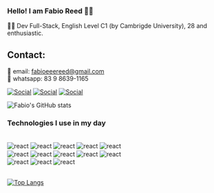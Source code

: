### Hello! I am Fabio Reed 🙌🙌
🧑‍🚀 Dev Full-Stack, English Level C1 (by Cambrigde University), 28 and enthusiastic.


## Contact:
🍩 email: fabioeeereed@gmail.com<br>
🚀 whatsapp: 83 9 8639-1165

[![Social](https://img.shields.io/badge/LinkedIn-0077B5?style=for-the-badge&logo=linkedin&logoColor=white)](https://www.linkedin.com/in/fabioreed/)
[![Social](https://img.shields.io/badge/GitHub-100000?style=for-the-badge&logo=github&logoColor=white)](https://github.com/fabioreed)
[![Social](https://img.shields.io/badge/Facebook-1877F2?style=for-the-badge&logo=facebook&logoColor=white)](https://www.facebook.com/fabioeee)

![Fabio's GitHub stats](https://github-readme-stats.vercel.app/api?username=fabioreed&show_icons=true&theme=dark)

### Technologies I use in my day

<div style="display: inline_block"><br/>
    <img align='center' alt='react' src="https://img.shields.io/badge/React-20232A?style=for-the-badge&logo=react&logoColor=61DAFB" />
    <img align='center' alt='react' src="https://img.shields.io/badge/React_Native-20232A?style=for-the-badge&logo=react&logoColor=61DAFB" /> 
    <img align='center' alt='react' src="https://img.shields.io/badge/Redux-593D88?style=for-the-badge&logo=redux&logoColor=white" /> 
    <img align='center' alt='react' src="https://img.shields.io/badge/Redux-593D88?style=for-the-badge&logo=redux&logoColor=white" />
    <img align='center' alt='react' src="https://img.shields.io/badge/MongoDB-4EA94B?style=for-the-badge&logo=mongodb&logoColor=white" /><br>
    <img align='center' alt='react' src="https://img.shields.io/badge/CSS3-1572B6?style=for-the-badge&logo=css3&logoColor=white" />
    <img align='center' alt='react' src="https://img.shields.io/badge/Sass-CC6699?style=for-the-badge&logo=sass&logoColor=white" />
    <img align='center' alt='react' src="https://img.shields.io/badge/HTML5-E34F26?style=for-the-badge&logo=html5&logoColor=white" />
    <img align='center' alt='react' src="https://img.shields.io/badge/JavaScript-F7DF1E?style=for-the-badge&logo=javascript&logoColor=black" />
    <img align='center' alt='react' src="https://img.shields.io/badge/Material--UI-0081CB?style=for-the-badge&logo=material-ui&logoColor=white" /><br>
    <img align='center' alt='react' src="https://img.shields.io/badge/PostgreSQL-316192?style=for-the-badge&logo=postgresql&logoColor=white" />
    <img align='center' alt='react' src="https://img.shields.io/badge/MySQL-00000F?style=for-the-badge&logo=mysql&logoColor=white" />
    <img align='center' alt='react' src="https://img.shields.io/badge/TypeScript-007ACC?style=for-the-badge&logo=typescript&logoColor=white" />
</div></br>

[![Top Langs](https://github-readme-stats.vercel.app/api/top-langs/?username=anuraghazra&layout=compact)](https://github.com/anuraghazra/github-readme-stats)








